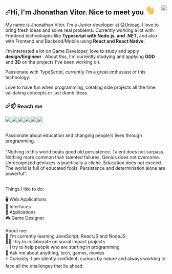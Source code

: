 <article class="markdown-body entry-content container-lg f5" itemprop="text"><p><a target="_blank" rel="noopener noreferrer" href="https://raw.githubusercontent.com/birobirobiro/birobirobiro/master/animation_500_kv8i962g.gif?raw=true"><img align="right" height="300px" src="https://raw.githubusercontent.com/birobirobiro/birobirobiro/master/animation_500_kv8i962g.gif?raw=true" style="max-width:100%;"></a></p>
<h1><a id="user-content-hi-there-relaxed" class="anchor" aria-hidden="true" href="#hi-there-relaxed"><svg class="octicon octicon-link" viewBox="0 0 16 16" version="1.1" width="16" height="16" aria-hidden="true"><path fill-rule="evenodd" d="M7.775 3.275a.75.75 0 001.06 1.06l1.25-1.25a2 2 0 112.83 2.83l-2.5 2.5a2 2 0 01-2.83 0 .75.75 0 00-1.06 1.06 3.5 3.5 0 004.95 0l2.5-2.5a3.5 3.5 0 00-4.95-4.95l-1.25 1.25zm-4.69 9.64a2 2 0 010-2.83l2.5-2.5a2 2 0 012.83 0 .75.75 0 001.06-1.06 3.5 3.5 0 00-4.95 0l-2.5 2.5a3.5 3.5 0 004.95 4.95l1.25-1.25a.75.75 0 00-1.06-1.06l-1.25 1.25a2 2 0 01-2.83 0z"></path></svg></a>Hi, I'm Jhonathan Vitor. Nice to meet you <img src="https://raw.githubusercontent.com/BrunoS3D/BrunoS3D/master/wave.gif" width="30px" style="max-width:100%;"></h1>
<p>My name is Jhonathan Vitor, I'm a Junior developer at <a href="http://www.univag.com.br/">@Univag</a>. I love to bring fresh ideas and solve real problems. Currently working a lot with Frontend technologies like <strong>Typescript with Node.js, and .NET</strong>, and also with Frontend and Backend/Mobile using <strong>React and React Native</strong>.</p>
<p>I'm interested a lot on Game Developer, love to study and apply <strong>design/Engineer </strong>. About this, I'm currently studying and applying <strong>GDD</strong> and <strong>3D</strong> on the projects I've been working on.</p>
<p>Passionate with TypeScript, currently I'm a great enthusiast of this technology.</p>
<p>Love to have fun when programming, creating side projects all the time validating concepts or just dumb ideas.</p>
<h3><a id="user-content-mailbox-reach-me" class="anchor" aria-hidden="true" href="#mailbox-reach-me"><svg class="octicon octicon-link" viewBox="0 0 16 16" version="1.1" width="16" height="16" aria-hidden="true"><path fill-rule="evenodd" d="M7.775 3.275a.75.75 0 001.06 1.06l1.25-1.25a2 2 0 112.83 2.83l-2.5 2.5a2 2 0 01-2.83 0 .75.75 0 00-1.06 1.06 3.5 3.5 0 004.95 0l2.5-2.5a3.5 3.5 0 00-4.95-4.95l-1.25 1.25zm-4.69 9.64a2 2 0 010-2.83l2.5-2.5a2 2 0 012.83 0 .75.75 0 001.06-1.06 3.5 3.5 0 00-4.95 0l-2.5 2.5a3.5 3.5 0 004.95 4.95l1.25-1.25a.75.75 0 00-1.06-1.06l-1.25 1.25a2 2 0 01-2.83 0z"></path></svg></a><g-emoji class="g-emoji" alias="mailbox" fallback-src="https://github.githubassets.com/images/icons/emoji/unicode/1f4eb.png">📫</g-emoji> Reach me</h3>
</article>

<a href="https://api.whatsapp.com/send?phone=5565992193253&text=Ol%C3%A1%20estava%20vendo%20o%20seu%20perfil%20no%20GitHub">
  <img src="https://img.shields.io/badge/WhatsApp-25D366?style=for-the-badge&logo=whatsapp&logoColor=white"/>
</a>
<a href="https://t.me/jhonathanvitor">
  <img src="https://img.shields.io/badge/Telegram-2CA5E0?style=for-the-badge&logo=telegram&logoColor=white"/>
</a>
<a href="mailto:jhonathanvitor@gmail.com">
  <img src="https://img.shields.io/badge/Gmail-D14836?style=for-the-badge&logo=gmail&logoColor=white"/>
</a>
</a>
<a href="https://instagram.com/jhonathanvitor">
  <img src="https://img.shields.io/badge/Instagram-E4405F?style=for-the-badge&logo=instagram&logoColor=white"/>
</a>
</a>
<a href="https://www.linkedin.com/in/jhonathan-vitor-4a676927/">
  <img src="https://img.shields.io/badge/LinkedIn-0077B5?style=for-the-badge&logo=linkedin&logoColor=white"/>
</a>
</a>
<a href="https://jhonathanvitor.com">
  <img src="https://img.shields.io/badge/Jhonathan-421b63?style=for-the-badge&logo=firefoxbrowser&logoColor=white"/>
</a>
</a>
<br />
<br />

Passionate about education and changing people's lives through programming. 
<br /><br />
"Nothing in this world beats good old persistence. Talent does not surpass. Nothing more common than talented failures. Genius does not overcome. Unrecognized geniuses is practically a cliche. Education does not exceed. The world is full of educated fools. Persistence and determination alone are powerful".
<br /><br />

Things I like to do:<br />

🖥 Web Applications<br />
🎨 Interfaces<br />
📱 Applications<br />
🎮 Game Designer<br /><br />
About me:<br />
🌱 I'm currently learning JavaScript, ReactJS and NodeJS<br />
✊🏽 I try to collaborate on social impact projects<br />
💡 I try to help people who are starting in programming<br />
💬 Ask me about anything, tech, games, movies<br />
⚡ Curiosity: I am silently confident, curious by nature and always working to face all the challenges that lie ahead.<br />
</article>
  <!--
**jhonathanvitor/jhonathanvitor** is a ✨ _special_ ✨ repository because its `README.md` (this file) appears on your GitHub profile.

Here are some ideas to get you started:

- 🔭 I’m currently working on ...
- 🌱 I’m currently learning ...
- 👯 I’m looking to collaborate on ...
- 🤔 I’m looking for help with ...
- 💬 Ask me about ...
- 📫 How to reach me: ...
- 😄 Pronouns: ...
- ⚡ Fun fact: ...
-->
